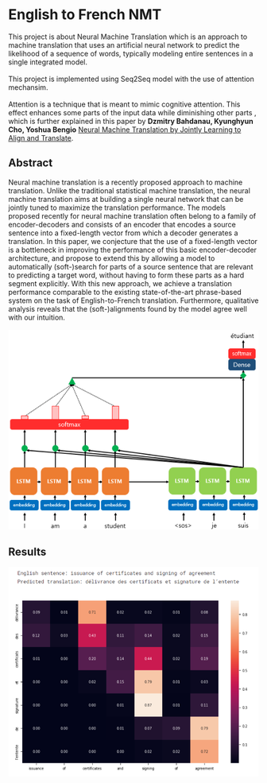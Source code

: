 # English to French NMT 
This project is about Neural Machine Translation which is an approach to machine translation that uses an artificial neural network to predict the likelihood of a sequence of words, typically modeling entire sentences in a single integrated model.<br><br>
This project is implemented using Seq2Seq model with the use of attention mechansim.<br><br>
Attention is a technique that is meant to mimic cognitive attention. This effect enhances some parts of the input data while diminishing other parts , which is further explained in this paper by <b>Dzmitry Bahdanau, Kyunghyun Cho, Yoshua Bengio</b> [Neural Machine Translation by Jointly Learning to Align and Translate](https://arxiv.org/abs/1409.0473).<br>
<h2>Abstract</h2>
Neural machine translation is a recently proposed approach to machine translation.
Unlike the traditional statistical machine translation,
the neural machine translation aims at building a single neural network that can be jointly tuned to maximize
the translation performance. The models proposed recently for
neural machine translation often belong to a family of encoder-decoders and consists
of an encoder that encodes a source sentence into a fixed-length vector from
which a decoder generates a translation. In this paper,
we conjecture that the use of a fixed-length vector is a bottleneck in improving the performance of this
basic encoder-decoder architecture,
and propose to extend this by allowing a model to automatically (soft-)search for parts of a source sentence
that are relevant to predicting a target word, without having to form these parts as a hard segment
explicitly.
With this new approach, we achieve a translation performance comparable to the existing state-of-the-art phrase-based system on the task of English-to-French translation. Furthermore,
qualitative analysis reveals that the (soft-)alignments found by the model agree well with our intuition.<br><br>
<img decoding="async" src="https://github.com/Asem-Saber/English-to-French-NMT/blob/main/Attention%20mechanism.png" alt="" />
<h2>Results</h2> 
<img decoding="async" src="https://github.com/Asem-Saber/English-to-French-NMT/blob/main/Model%20Results.png" alt="" />
